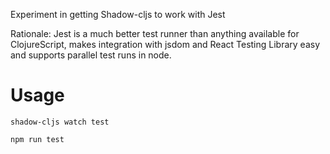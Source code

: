 Experiment in getting Shadow-cljs to work with Jest

Rationale: Jest is a much better test runner than anything available for ClojureScript, makes integration with jsdom and React Testing Library easy and supports parallel test runs in node.

# Usage

```
shadow-cljs watch test

npm run test
```

